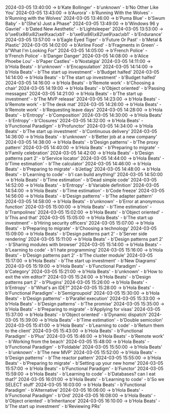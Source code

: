 2024-03-05 13:40:00 -> b'Kate Bollinger' - b'unknown' - b'No Other Like You'
2024-03-05 13:43:00 -> b'Aurora' - b'Running With the Wolves' - b'Running with the Wolves'
2024-03-05 13:46:00 -> b'Puma Blue' - b'Swum Baby' - b"(She's) Just a Phase"
2024-03-05 13:49:00 -> b'Windows 96 y Gavriel' - b'Dated New Aesthetic' - b'Lightsleeper'
2024-03-05 13:53:00 -> b'\xe6\x86\x82\xe9\xac\xb1' - b'\xe6\x86\x82\xe9\xac\xb1' - b'Endurance'
2024-03-05 13:57:00 -> b'Eagle Eyed Tiger' - b'Future Or Past' - b'Metal & Plastic'
2024-03-05 14:02:00 -> b'Airline Food' - b'Fragments in Green' - b"What I'm Looking For"
2024-03-05 14:05:00 -> b'French Police' - b'French Police' - b'Danger Danger'
2024-03-05 14:08:00 -> b'Alice Phoebe Lou' - b'Paper Castles' - b'Nostalgia'
2024-03-05 14:11:00 -> b'Hola Beats' - b'unknown' - b'Encapsulation'
2024-03-05 14:14:00 -> b'Hola Beats' - b'The start up investment' - b'Budget halfed'
2024-03-05 14:14:00 -> b'Hola Beats' - b'The start up investment' - b'Budget halfed'
2024-03-05 14:16:00 -> b'Hola Beats' - b'Remote work' - b'Choosing a chair'
2024-03-05 14:19:00 -> b'Hola Beats' - b'Object oriented' - b'Passing messages'
2024-03-05 14:21:00 -> b'Hola Beats' - b'The start up investment' - b'The MVP release'
2024-03-05 14:23:00 -> b'Hola Beats' - b'Remote work' - b'The desk mat'
2024-03-05 14:26:00 -> b'Hola Beats' - b'Remote work' - b'Requesting leave days'
2024-03-05 14:28:00 -> b'Hola Beats' - b'Entropy' - b'Composition'
2024-03-05 14:30:00 -> b'Hola Beats' - b'Entropy' - b'Closures'
2024-03-05 14:32:00 -> b'Hola Beats' - b'Functional Paradigm' - b'Profunctor'
2024-03-05 14:34:00 -> b'Hola Beats' - b'The start up investment' - b'Continuous delivery'
2024-03-05 14:36:00 -> b'Hola Beats' - b'unknown' - b'Better job at a new company'
2024-03-05 14:38:00 -> b'Hola Beats' - b'Design patterns' - b'The proxy pattern'
2024-03-05 14:40:00 -> b'Hola Beats' - b'Preparing to migrate' - b'Family celebration'
2024-03-05 14:42:00 -> b'Hola Beats' - b'Design patterns part 2' - b'Service locator'
2024-03-05 14:44:00 -> b'Hola Beats' - b'Time estimation' - b'The calculator'
2024-03-05 14:46:00 -> b'Hola Beats' - b'Preparing to migrate' - b'Jetlag'
2024-03-05 14:48:00 -> b'Hola Beats' - b'Learning to code' - b'I can build anything!'
2024-03-05 14:50:00 -> b'Hola Beats' - b'Time estimation' - b'Dead simple code'
2024-03-05 14:52:00 -> b'Hola Beats' - b'Entropy' - b'Variable definition'
2024-03-05 14:54:00 -> b'Hola Beats' - b'Time estimation' - b'Code freeze'
2024-03-05 14:56:00 -> b'Hola Beats' - b'Design patterns' - b'The adapter pattern'
2024-03-05 14:58:00 -> b'Hola Beats' - b'unknown' - b'Error at anonymous function'
2024-03-05 15:00:00 -> b'Hola Beats' - b'Time estimation' - b'Trampolines'
2024-03-05 15:02:00 -> b'Hola Beats' - b'Object oriented' - b'This and that'
2024-03-05 15:05:00 -> b'Hola Beats' - b'The start up investment' - b'Hiring security officers'
2024-03-05 15:07:00 -> b'Hola Beats' - b'Preparing to migrate' - b'Choosing a technology'
2024-03-05 15:09:00 -> b'Hola Beats' - b'Design patterns part 2' - b'Server side rendering'
2024-03-05 15:11:00 -> b'Hola Beats' - b'Design patterns part 2' - b'Sharing modules with browser'
2024-03-05 15:14:00 -> b'Hola Beats' - b'Learning to code' - b'I hate programming'
2024-03-05 15:16:00 -> b'Hola Beats' - b'Design patterns part 2' - b'The cluster module'
2024-03-05 15:17:00 -> b'Hola Beats' - b'The start up investment' - b'New Diagrams'
2024-03-05 15:19:00 -> b'Hola Beats' - b'Functional Paradigm' - b'Category'
2024-03-05 15:21:00 -> b'Hola Beats' - b'unknown' - b'How to exit the vim editor?'
2024-03-05 15:24:00 -> b'Hola Beats' - b'Design patterns part 2' - b'Plugins'
2024-03-05 15:26:00 -> b'Hola Beats' - b'Entropy' - b"What's an IDE?"
2024-03-05 15:28:00 -> b'Hola Beats' - b'Functional Paradigm' - b'Semigroupoid'
2024-03-05 15:30:00 -> b'Hola Beats' - b'Design patterns' - b'Parallel execution'
2024-03-05 15:33:00 -> b'Hola Beats' - b'Design patterns' - b'The promise'
2024-03-05 15:35:00 -> b'Hola Beats' - b'Preparing to migrate' - b'Applying for visas'
2024-03-05 15:37:00 -> b'Hola Beats' - b'Object oriented' - b'Dynamic dispatch'
2024-03-05 15:39:00 -> b'Hola Beats' - b'Time estimation' - b'Double semicolon'
2024-03-05 15:41:00 -> b'Hola Beats' - b'Learning to code' - b'Return them to the client'
2024-03-05 15:43:00 -> b'Hola Beats' - b'Functional Paradigm' - b'Plus'
2024-03-05 15:46:00 -> b'Hola Beats' - b'Remote work' - b'Working from the beach'
2024-03-05 15:48:00 -> b'Hola Beats' - b'Functional Paradigm' - b'Foldable'
2024-03-05 15:50:00 -> b'Hola Beats' - b'unknown' - b'The new MVP'
2024-03-05 15:52:00 -> b'Hola Beats' - b'Design patterns' - b'The reactor pattern'
2024-03-05 15:55:00 -> b'Hola Beats' - b'Preparing to migrate' - b'Setting up your new home'
2024-03-05 15:57:00 -> b'Hola Beats' - b'Functional Paradigm' - b'Functor'
2024-03-05 15:59:00 -> b'Hola Beats' - b'Learning to code' - b'Databases? can I eat that?'
2024-03-05 16:01:00 -> b'Hola Beats' - b'Learning to code' - b'So we SELECT stuff'
2024-03-05 16:03:00 -> b'Hola Beats' - b'Functional Paradigm' - b'Alternative'
2024-03-05 16:06:00 -> b'Hola Beats' - b'Functional Paradigm' - b'Ord'
2024-03-05 16:08:00 -> b'Hola Beats' - b'Object oriented' - b'Inheritance'
2024-03-05 16:10:00 -> b'Hola Beats' - b'The start up investment' - b'Reviewing PRs'
